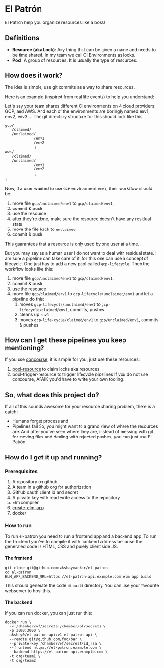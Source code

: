 # El Patrón

El Patrón help you organize resources like a boss!

## Definitions
* **Resource (aka Lock)**: Any thing that can be given a name and needs to be time shared. In my team we call CI Environments as locks.
* **Pool**: A group of resources. It is usually the type of resources.

## How does it work?

The idea is simple, use git commits as a way to share resources. 

Here is an example (inspired from real life events) to help you understand:

Let's say your team shares different CI environments on 4 cloud providers: GCP, and AWS. And each of the environments are boringly named env1, env2, env3…. The git directory structure for this should look like this:
```
gcp/
   /claimed/
   /unclaimed/
             /env1
             /env2
             ︙
aws/
   /claimed/
   /unclaimed/
             /env1
             /env2
             ︙
︙
```

Now, if a user wanted to use `GCP` environment `env1`, their workflow should be:
1. move file `gcp/unclaimed/env1` to `gcp/claimed/env1`,
2. commit & push
3. use the resource
4. after they're done, make sure the resource doesn't have any residual state
5. move the file back to `unclaimed`
6. commit & push

This guarantees that a resource is only used by one user at a time. 

But you may say as a human user I do not want to deal with residual state. I am sure a pipeline can take care of it, for this one can use a concept of lifecycle. One just has to add a new pool called `gcp-lifecycle`. Then the workflow looks like this:
1. move file `gcp/unclaimed/env1` to `gcp/claimed/env1`,
1. commit & push
1. use the resource
1. move file `gcp/claimed/env1` to `gcp-lifecycle/unclaimed/env1` and let a pipeline do this:
    1. moves `gcp-lifecycle/unclaimed/env1` to `gcp-lifecycle/claimed/env1`, commits, pushes
    1. cleans up `env1`
    1. moves `gcp-life-cycle/claimed/env1` to `gcp/unclaimed/env1`, commits & pushes

## How can I get these pipelines you keep mentioning?

If you use [concourse](https://concourse-ci.org/), it is simple for you, just use these resources:
1. [pool-resource](https://github.com/concourse/pool-resource) to claim locks aka resources
2. [pool-trigger-resource](https://github.com/cfmobile/pool-trigger-resource) to trigger lifecycle pipelines
If you do not use concourse, AFAIK you'd have to write your own tooling.

## So, what does this project do?
If all of this sounds awesome for your resource sharing problem, there is a catch:
* Humans forget process and
* Pipelines fail
So, you might want to a grand view of where the resources are. And after you've seen where they are, instead of messing with git for moving files and dealing with rejected pushes, you can just use El Patrón.

## How do I get it up and running?

### Prerequisites
1. A repository on github
2. A team in a github org for authorization
3. Github oauth client id and secret
4. A private key with read write access to the repository
5. Elm compiler 
6. [create-elm-app](https://github.com/halfzebra/create-elm-app)
7. docker

### How to run

To run el-patron you need to run a frontend app and a backend app. To run the frontend you've to compile it with backend address because the generated code is HTML, CSS and purely client side JS.

#### The frontend
```
git clone git@github.com:akshaymankar/el-patron
cd el-patron
ELM_APP_BACKEND_URL=https://el-patron-api.example.com elm app build
```
This should generate the code in `build` directory. You can use your favourite webserver to host this.

#### The backend

If you can run docker, you can just run this:
```
docker run \
  -v /chamber/of/secrets:/chamber/of/secrets \
  -p 3000:3000 \
  akshay0/el-patron-api:v3 el-patron-api \
  --remote git@github.com/foo/bar \
  --private-key /chamber/of/secrest/id_rsa \
  --frontend https://el-patron.example.com \
  --backend https://el-patron-api.example.com \
  -t org/team1 \
  -t org/team2
```

